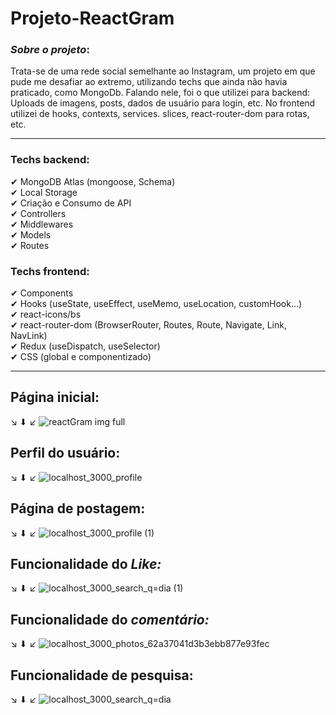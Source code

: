 # Projeto-ReactGram
### <em>Sobre o projeto</em>: 
Trata-se de uma rede social semelhante ao Instagram, um projeto em que pude me desafiar ao extremo, utilizando techs que ainda não havia praticado, como MongoDb. Falando nele, foi o que utilizei para backend: Uploads de imagens, posts, dados de usuário para login, etc. No frontend utilizei de hooks, contexts, services. slices, react-router-dom para rotas, etc.
<hr>

### Techs backend:
✔ MongoDB Atlas (mongoose, Schema) <br>
✔ Local Storage <br>
✔ Criação e Consumo de API<br>
✔ Controllers <br>
✔ Middlewares <br>
✔ Models <br>
✔ Routes <br> 

### Techs frontend: 
✔ Components <br>
✔ Hooks (useState, useEffect, useMemo, useLocation, customHook...) <br>
✔ react-icons/bs <br>
✔ react-router-dom (BrowserRouter, Routes, Route, Navigate, Link, NavLink) <br>
✔ Redux (useDispatch, useSelector) <br>
✔ CSS (global e componentizado)
<hr>

## Página inicial: 
↘ ⬇ ↙
![reactGram img full](https://user-images.githubusercontent.com/88805398/173129985-22b6d52f-deb9-4ac9-a64f-f77c998c9261.png)

## Perfil do usuário:
↘ ⬇ ↙
![localhost_3000_profile](https://user-images.githubusercontent.com/88805398/173130805-4e03c0fa-6d10-4e84-a323-a6cd189c2469.png)

## Página de postagem:
↘ ⬇ ↙
![localhost_3000_profile (1)](https://user-images.githubusercontent.com/88805398/173130979-2cb42126-2768-49e8-900a-48fb26415b09.png)

## Funcionalidade do <em>Like:</em>
↘ ⬇ ↙
![localhost_3000_search_q=dia (1)](https://user-images.githubusercontent.com/88805398/173142787-d4378752-3da5-43d7-ae27-638d9b76b680.png)


## Funcionalidade do <em>comentário:</em>
↘ ⬇ ↙
![localhost_3000_photos_62a37041d3b3ebb877e93fec](https://user-images.githubusercontent.com/88805398/173134874-8b6d17d5-1e19-458a-8693-242ccf1afe3b.png)

## Funcionalidade de pesquisa:
↘ ⬇ ↙
![localhost_3000_search_q=dia](https://user-images.githubusercontent.com/88805398/173142182-9ba1cf36-dc11-4d2a-bfd7-c7d19e472eed.png)



